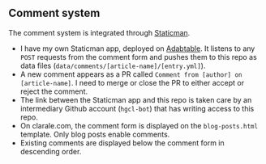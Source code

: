 ## Comment system

The comment system is integrated through [Staticman](https://github.com/eduardoboucas/staticman).

- I have my own Staticman app, deployed on [Adabtable](https://adaptable.io/). It listens to any `POST` requests from the comment form and pushes them to this repo as data files (`data/comments/[article-name]/[entry.yml]`).
- A new comment appears as a PR called `Comment from [author] on [article-name]`. I need to merge or close the PR to either accept or reject the comment.
- The link between the Staticman app and this repo is taken care by an intermediary Github account (`hgcl-bot`) that has writing access to this repo.
- On clarale.com, the comment form is displayed on the `blog-posts.html` template. Only blog posts enable comments.
- Existing comments are displayed below the comment form in descending order.
